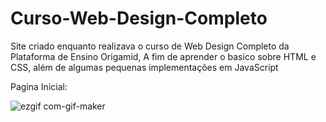 ﻿# Curso-Web-Design-Completo
 
 Site criado enquanto realizava o curso de Web Design Completo da Plataforma de Ensino Origamid, A fim de aprender o basico sobre HTML e CSS, além de algumas pequenas implementações em JavaScript

Pagina Inicial:

![ezgif com-gif-maker](https://user-images.githubusercontent.com/65142565/124371689-a9457180-dc5a-11eb-9e08-e4df5284a52c.gif)
